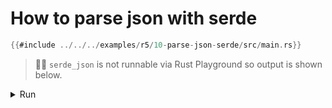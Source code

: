 # How to parse json with serde

```rust
{{#include ../../../examples/r5/10-parse-json-serde/src/main.rs}}
```

> 🤷‍♂️ `serde_json` is not runnable via Rust Playground so output is shown below.

<details>
<summary>Run</summary>

```
1️⃣ foo_json = [
    Object {
        "id": String("foo"),
    },
    Object {
        "id": String("bar"),
    },
]
2️⃣ filter_and_map_foo_json = [
    Object {
        "id": String("foo"),
    },
]
3️⃣ filter_map_foo_json = [
    Object {
        "id": String("foo"),
    },
]
4️⃣ filtered_foo_value_json = [
    "foo",
]
```

</details>
